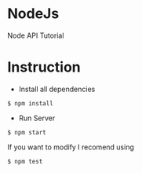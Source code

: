 # NodeJs
Node API Tutorial

# Instruction

- Install all dependencies
```shell
$ npm install
```

- Run Server
```shell
$ npm start
```

If you want to modify I recomend using

```shell
$ npm test
```
